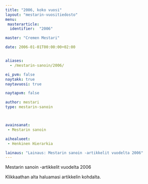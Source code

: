 ```yaml
---
title: "2006, koko vuosi"
layout: "mestarin-vuositiedosto"
menu:
 masterarticle:
  identifier:  "2006"

master: "Cremen Mestari"

date: 2006-01-01T00:00:00+02:00


aliases:
  - /mestarin-sanoin/2006/

ei_pvm: false
naytakk: true
naytavuosi: true

naytapvm: false

author: mestari
type: mestarin-sanoin



avainsanat:
 - Mestarin sanoin

aihealueet:
 - Henkinen Hierarkia

lainaus: "Lainaus: Mestarin sanoin -artikkelit vuodelta 2006"
---
```

<p>Mestarin sanoin -artikkelit vuodelta 2006</p>
<p>Klikkaathan alta haluamasi artikkelin kohdalta.</p>